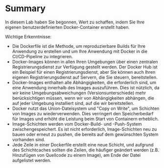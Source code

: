 # Summary

In diesem Lab haben Sie begonnen, Wert zu schaffen, indem Sie Ihre eigenen benutzerdefinierten Docker-Container erstellt haben.

Wichtige Erkenntnisse:

- Die Dockerfile ist die Methode, um reproduzierbare Builds für Ihre Anwendung zu erstellen und um Ihre Anwendung mit Docker in die CI/CD-Pipeline zu integrieren.
- Docker-Images können in allen Ihren Umgebungen über einen zentralen Registrierungsdienst zur Verfügung gestellt werden. Der Docker Hub ist ein Beispiel für einen Registrierungsdienst, aber Sie können auch Ihren eigenen Registrierungsdienst auf Servern, die Sie steuern, bereitstellen.
- Docker-Images enthalten alle Abhängigkeiten, die erforderlich sind, um eine Anwendung innerhalb des Images auszuführen. Dies ist nützlich, da wir keine Umgebungsabweichungen (Versionsunterschiede) mehr berücksichtigen müssen, wenn wir von Abhängigkeiten abhängen, die auf jeder Umgebung installiert sind, auf die wir bereitstellen.
- Docker nutzt das Union-Dateisystem und "Copy on Write", um Schichten von Images zu wiederverwenden. Dies verringert den Speicherbedarf für Images und erhöht die Leistung beim Start von Containern erheblich.
- Image-Schichten werden vom Docker-Build- und -Push-System zwischengespeichert. Es ist nicht erforderlich, Image-Schichten neu zu bauen oder erneut zu pushen, die bereits auf dem gewünschten System vorhanden sind.
- Jede Zeile in einer Dockerfile erstellt eine neue Schicht, und aufgrund des Schichtcaches sollten die Zeilen, die häufiger geändert werden (z.B. Hinzufügen von Quellcode zu einem Image), am Ende der Datei aufgelistet werden.
